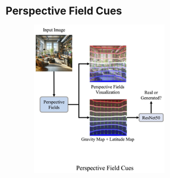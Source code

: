 # Perspective Field Cues

<p align="center">
<img height="400" alt="Architecture for Perspective Field Classifier" src="../assets/perspective_field_cues.jpg">
</p>